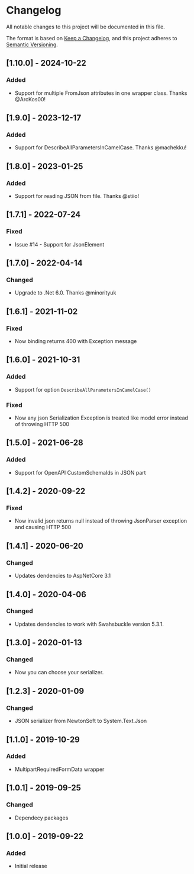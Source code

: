 # Changelog
All notable changes to this project will be documented in this file.

The format is based on [Keep a Changelog](https://keepachangelog.com/en/1.0.0/),
and this project adheres to [Semantic Versioning](https://semver.org/spec/v2.0.0.html).

## [1.10.0] - 2024-10-22
### Added
- Support for multiple FromJson attributes in one wrapper class. Thanks @ArcKos00!

## [1.9.0] - 2023-12-17
### Added
- Support for DescribeAllParametersInCamelCase. Thanks @machekku!

## [1.8.0] - 2023-01-25
### Added
- Support for reading JSON from file. Thanks @stiio!

## [1.7.1] - 2022-07-24
### Fixed
- Issue #14 - Support for JsonElement

## [1.7.0] - 2022-04-14
### Changed
- Upgrade to .Net 6.0. Thanks @minorityuk

## [1.6.1] - 2021-11-02
### Fixed
- Now binding returns 400 with Exception message

## [1.6.0] - 2021-10-31
### Added
- Support for option `DescribeAllParametersInCamelCase()`

### Fixed
- Now any json Serialization Exception is treated like model error instead of throwing HTTP 500 

## [1.5.0] - 2021-06-28
### Added
- Support for OpenAPI CustomSchemaIds in JSON part

## [1.4.2] - 2020-09-22
### Fixed
 - Now invalid json returns null instead of throwing JsonParser exception and causing HTTP 500

## [1.4.1] - 2020-06-20
### Changed
 - Updates dendencies to AspNetCore 3.1

## [1.4.0] - 2020-04-06
### Changed
 - Updates dendencies to work with Swahsbuckle version 5.3.1.

## [1.3.0] - 2020-01-13
### Changed
 - Now you can choose your serializer.

## [1.2.3] - 2020-01-09
### Changed
 - JSON serializer from NewtonSoft to System.Text.Json

## [1.1.0] - 2019-10-29
### Added
 - MultipartRequiredFormData wrapper

## [1.0.1] - 2019-09-25
### Changed
 - Dependecy packages

## [1.0.0] - 2019-09-22
### Added
 - Initial release
